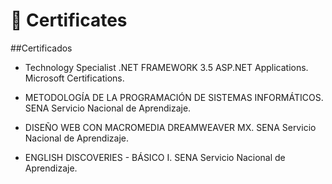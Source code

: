 # 🥇 Certificates
##Certificados

- Technology Specialist .NET FRAMEWORK 3.5 ASP.NET
Applications. Microsoft Certifications.

- METODOLOGÍA DE LA PROGRAMACIÓN DE SISTEMAS INFORMÁTICOS. SENA  Servicio Nacional de Aprendizaje.

- DISEÑO WEB CON MACROMEDIA DREAMWEAVER MX. SENA  Servicio Nacional de Aprendizaje.

- ENGLISH DISCOVERIES - BÁSICO I. SENA  Servicio Nacional de Aprendizaje.

